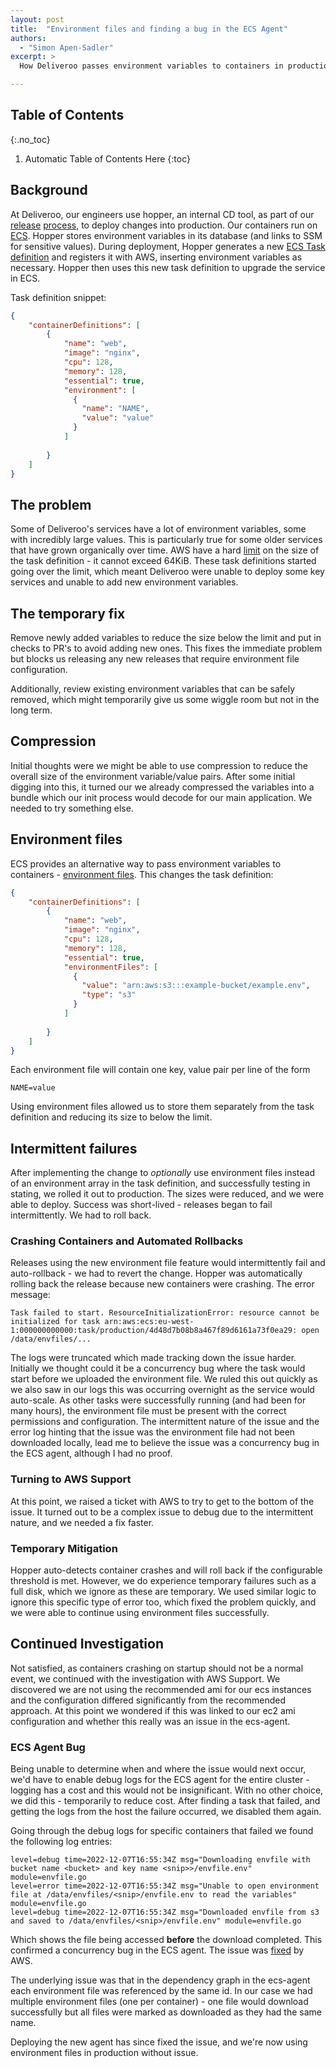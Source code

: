 ```yaml
---
layout: post
title:  "Environment files and finding a bug in the ECS Agent"
authors:
  - "Simon Apen-Sadler"
excerpt: >
  How Deliveroo passes environment variables to containers in production

---
```


## Table of Contents
{:.no_toc}

1. Automatic Table of Contents Here
{:toc}

## Background


At Deliveroo, our engineers use hopper, an internal CD tool, as part of our [release][app-dev] [process][app-dev-vid], to deploy changes into production. Our containers run on [ECS][deliveroo-ecs]. Hopper stores environment variables in its database (and links to SSM for sensitive values). During deployment, Hopper generates a new [ECS Task definition][task-def] and registers it with AWS, inserting environment variables as necessary. Hopper then uses this new task definition to upgrade the service in ECS.

Task definition snippet:

```json
{
    "containerDefinitions": [
        {
            "name": "web",
            "image": "nginx",
            "cpu": 128,
            "memory": 128,
            "essential": true,
            "environment": [
              {
                "name": "NAME",
                "value": "value"
              }
            ]
          
        }
    ]
}
```

## The problem

Some of Deliveroo's services have a lot of environment variables, some with incredibly large values. This is particularly true for some older services that have grown organically over time. AWS have a hard [limit][ecs-limit] on the size of the task definition - it cannot exceed 64KiB. These task definitions started going over the limit, which meant Deliveroo were unable to deploy some key services and unable to add new environment variables.

## The temporary fix

Remove newly added variables to reduce the size below the limit and put in checks to PR's to avoid adding new ones. This fixes the immediate problem but blocks us releasing any new releases that require environment file configuration. 

Additionally, review existing environment variables that can be safely removed, which might temporarily give us some wiggle room but not in the long term.

## Compression 
Initial thoughts were we might be able to use compression to reduce the overall size of the environment variable/value pairs. After some initial digging into this, it turned our we already compressed the variables into a bundle which our init process would decode for our main application. We needed to try something else.

## Environment files

ECS provides an alternative way to pass environment variables to containers - [environment files][env-files]. This changes the task definition:

```json
{
    "containerDefinitions": [
        {
            "name": "web",
            "image": "nginx",
            "cpu": 128,
            "memory": 128,
            "essential": true,
            "environmentFiles": [
              {
                "value": "arn:aws:s3:::example-bucket/example.env",
                "type": "s3"
              }
            ]
          
        }
    ]
}
```

Each environment file will contain one key, value pair per line of the form

```text
NAME=value
```

Using environment files allowed us to store them separately from the task definition and reducing its size to below the limit.

## Intermittent failures

After implementing the change to *optionally* use environment files instead of an environment array in the task definition, and successfully testing in stating, we rolled it out to production. The sizes were reduced, and we were able to deploy. Success was short-lived - releases began to fail intermittently. We had to roll back.

### Crashing Containers and Automated Rollbacks
Releases using the new environment file feature would intermittently fail and auto-rollback - we had to revert the change. Hopper was automatically rolling back the release because new containers were crashing. The error message:

```text
Task failed to start. ResourceInitializationError: resource cannot be initialized for task arn:aws:ecs:eu-west-1:000000000000:task/production/4d48d7b08b8a467f89d6161a73f0ea29: open /data/envfiles/...
```

The logs were truncated which made tracking down the issue harder. Initially we thought could it be a concurrency bug where the task would start before we uploaded the environment file. We ruled this out quickly as we also saw in our logs this was occurring overnight as the service would auto-scale. As other tasks were successfully running (and had been for many hours), the environment file must be present with the correct permissions and configuration. The intermittent nature of the issue and the error log hinting that the issue was the environment file had not been downloaded locally, lead me to believe the issue was a concurrency bug in the ECS agent, although I had no proof.

### Turning to AWS Support

At this point, we raised a ticket with AWS to try to get to the bottom of the issue. It turned out to be a complex issue to debug due to the intermittent nature, and we needed a fix faster.

### Temporary Mitigation

Hopper auto-detects container crashes and will roll back if the configurable threshold is met. However, we do experience temporary failures such as a full disk, which we ignore as these are temporary. We used similar logic to ignore this specific type of error too, which fixed the problem quickly, and we were able to continue using environment files successfully.

## Continued Investigation

Not satisfied, as containers crashing on startup should not be a normal event, we continued with the investigation with AWS Support. We discovered we are not using the recommended ami for our ecs instances and the configuration differed significantly from the recommended approach. At this point we wondered if this was linked to our ec2 ami configuration and whether this really was an issue in the ecs-agent.

### ECS Agent Bug

Being unable to determine when and where the issue would next occur, we'd have to enable debug logs for the ECS agent for the entire cluster - logging has a cost and this would not be insignificant. With no other choice, we did this - temporarily to reduce cost. After finding a task that failed, and getting the logs from the host the failure occurred, we disabled them again.

Going through the debug logs for specific containers that failed we found the following log entries:

```text
level=debug time=2022-12-07T16:55:34Z msg="Downloading envfile with bucket name <bucket> and key name <snip>>/envfile.env" module=envfile.go
level=error time=2022-12-07T16:55:34Z msg="Unable to open environment file at /data/envfiles/<snip>/envfile.env to read the variables" module=envfile.go
level=debug time=2022-12-07T16:55:34Z msg="Downloaded envfile from s3 and saved to /data/envfiles/<snip>/envfile.env" module=envfile.go
```

Which shows the file being accessed **before** the download completed. This confirmed a concurrency bug in the ECS agent. The issue was [fixed][fix-pr] by AWS. 

The underlying issue was that in the dependency graph in the ecs-agent each environment file was referenced by the same id. In our case we had multiple environment files (one per container) - one file would download successfully but all files were marked as downloaded as they had the same name.

Deploying the new agent has since fixed the issue, and we're now using environment files in production without issue.

[deliveroo-ecs]:https://deliveroo.engineering/2020/06/16/using-aws-ec2-and-ecs-to-host-hundreds-of-services.html
[task-def]:https://docs.aws.amazon.com/AmazonECS/latest/developerguide/task_definitions.html
[fix-pr]:https://github.com/aws/amazon-ecs-agent/pull/3554
[ecs-limit]:https://docs.aws.amazon.com/AmazonECS/latest/developerguide/service-quotas.html
[app-dev]:https://deliveroo.engineering/2018/02/21/application-deployment.html
[app-dev-vid]:https://www.youtube.com/watch?v=e4qYgVfj6P8
[env-files]:https://docs.aws.amazon.com/AmazonECS/latest/developerguide/taskdef-envfiles.html